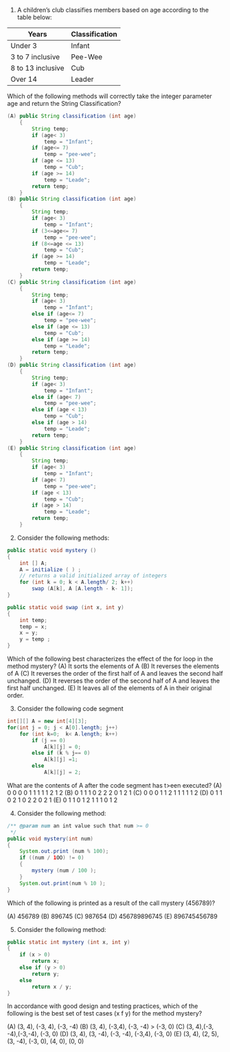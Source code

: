 1. A children’s club classifies members based on age according to the table below: 


Years               | Classification
|---                |---            |
Under 3             | Infant
3 to 7 inclusive    | Pee-Wee
8 to 13 inclusive   | Cub
Over 14             | Leader

Which of the following methods will correctly take the integer parameter age and return the String Classification? 

```java
(A) public String classification (int age) 
    {
        String temp; 
        if (age< 3) 
            temp = "Infant";
        if (age<= 7) 
            temp = "pee-wee"; 
        if (age <= 13) 
            temp = "Cub"; 
        if (age >= 14)
            temp = "Leade";
        return temp;
    }
(B) public String classification (int age) 
    {
        String temp; 
        if (age< 3) 
            temp = "Infant";
        if (3<=age<= 7) 
            temp = "pee-wee"; 
        if (8<=age <= 13) 
            temp = "Cub"; 
        if (age >= 14)
            temp = "Leade";
        return temp;
    }
(C) public String classification (int age) 
    {
        String temp; 
        if (age< 3) 
            temp = "Infant";
        else if (age<= 7) 
            temp = "pee-wee"; 
        else if (age <= 13) 
            temp = "Cub"; 
        else if (age >= 14)
            temp = "Leade";
        return temp;
    }
(D) public String classification (int age) 
    {
        String temp; 
        if (age< 3) 
            temp = "Infant";
        else if (age< 7) 
            temp = "pee-wee"; 
        else if (age < 13) 
            temp = "Cub"; 
        else if (age > 14)
            temp = "Leade";
        return temp;
    }
(E) public String classification (int age) 
    {
        String temp; 
        if (age< 3) 
            temp = "Infant";
        if (age< 7) 
            temp = "pee-wee"; 
        if (age < 13) 
            temp = "Cub"; 
        if (age > 14)
            temp = "Leade";
        return temp;
    }
```

2. Consider the following methods: 

```java
public static void mystery ()
{
    int [] A;
    A = initialize ( ) ; 
    // returns a valid initialized array of integers 
    for (int k = 0; k < A.length/ 2; k++)
        swap (A[k], A [A.length - k- 1]);   
}

public static void swap (int x, int y) 
{
    int temp;
    temp = x;
    x = y;
    y = temp ;  
}
```

Which of the following best characterizes the effect of the for loop in the method mystery? 
(A) It sorts the elements of A
(B) It reverses the elements of A
(C) It reverses the order of the first half of A and leaves the second half unchanged. 
(D) It reverses the order of the second half of A and leaves the first half unchanged. 
(E) It leaves all of the elements of A in their original order. 

3. Consider the following code segment

```java
int[][] A = new int[4][3];
for(int j = 0; j < A[0].length; j++)
    for (int k=0;  k< A.length; k++)
        if (j == 0) 
            A[k][j] = 0; 
        else if (k % j== 0)
            A[k][j] =1; 
        else
            A[k][j] = 2;   
```

What are the contents of A after the code segment has t>een executed? 
(A) 0 0 0 0 
    1 1 1 1
    1 2 1 2
(B) 0 1 1 1 
    0 2 2 2
    0 1 2 1
(C) 0 0 0 
    1 1 2
    1 1 1
    1 1 2
(D) 0 1 1 
    0 2 1
    0 2 2
    0 2 1
(E) 0 1 1 
    0 1 2
    1 1 1
    0 1 2

4. Consider the following method:

```java
/** @param num an int value such that num >= 0
 */
public void mystery(int num)
{
    System.out.print (num % 100);
    if ((num / 1OO) != 0) 
    {
        mystery (num / 100 );
    }
    System.out.print(num % 10 );
}  
```
Which of the following is printed as a result of the call mystery (456789)?

(A) 456789
(B) 896745 
(C) 987654
(D) 456789896745 
(E) 896745456789 

5. Consider the following method:

```java
public static int mystery (int x, int y) 
{
    if (x > 0)
        return x; 
    else if (y > 0)
        return y; 
    else 
        return x / y;   
}
```

In accordance with good design and testing practices, which of the following is the best set of test cases (x f y) for the method mystery?

(A) (3, 4), (-3, 4), (-3, -4) 
(B) (3, 4), (-3,4), (-3, -4) > (-3, 0) 
(C) (3, 4),(-3, -4),(-3,-4), (-3, 0)
(D) (3, 4),  (3, -4), (-3, -4), (-3,4), (-3, 0) 
(E) (3, 4), (2, 5), (3, -4), (-3, 0), (4, 0), (0, 0)

